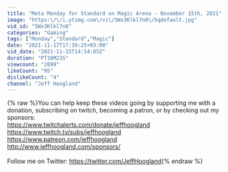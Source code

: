 ```yaml
---
title: "Meta Monday for Standard on Magic Arena - November 15th, 2021"
image: "https:\/\/i.ytimg.com\/vi\/5Wx3Klkl7n8\/hqdefault.jpg"
vid_id: "5Wx3Klkl7n8"
categories: "Gaming"
tags: ["Monday","Standard","Magic"]
date: "2021-11-17T17:39:25+03:00"
vid_date: "2021-11-15T14:54:05Z"
duration: "PT16M23S"
viewcount: "2899"
likeCount: "95"
dislikeCount: "4"
channel: "Jeff Hoogland"
---
```

{% raw %}You can help keep these videos going by supporting me with a donation, subscribing on twitch, becoming a patron, or by checking out my sponsors:<br /><a rel="nofollow" target="blank" href="https://www.twitchalerts.com/donate/jeffhoogland">https://www.twitchalerts.com/donate/jeffhoogland</a><br /><a rel="nofollow" target="blank" href="https://www.twitch.tv/subs/jeffhoogland">https://www.twitch.tv/subs/jeffhoogland</a><br /><a rel="nofollow" target="blank" href="https://www.patreon.com/jeffhoogland">https://www.patreon.com/jeffhoogland</a><br /><a rel="nofollow" target="blank" href="http://www.jeffhoogland.com/sponsors/">http://www.jeffhoogland.com/sponsors/</a><br /><br />Follow me on Twitter: <a rel="nofollow" target="blank" href="https://twitter.com/JeffHoogland">https://twitter.com/JeffHoogland</a>{% endraw %}
